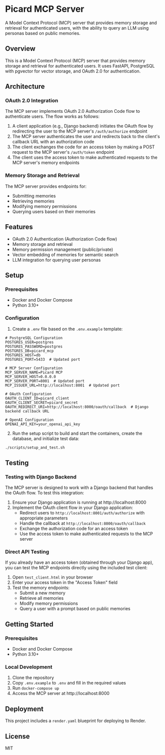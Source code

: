# Picard MCP Server

A Model Context Protocol (MCP) server that provides memory storage and retrieval for authenticated users, with the ability to query an LLM using personas based on public memories.

## Overview

This is a Model Context Protocol (MCP) server that provides memory storage and retrieval for authenticated users. It uses FastAPI, PostgreSQL with pgvector for vector storage, and OAuth 2.0 for authentication.

## Architecture

### OAuth 2.0 Integration

The MCP server implements OAuth 2.0 Authorization Code flow to authenticate users. The flow works as follows:

1. A client application (e.g., Django backend) initiates the OAuth flow by redirecting the user to the MCP server's `/auth/authorize` endpoint
2. The MCP server authenticates the user and redirects back to the client's callback URL with an authorization code
3. The client exchanges the code for an access token by making a POST request to the MCP server's `/auth/token` endpoint
4. The client uses the access token to make authenticated requests to the MCP server's memory endpoints

### Memory Storage and Retrieval

The MCP server provides endpoints for:

- Submitting memories
- Retrieving memories
- Modifying memory permissions
- Querying users based on their memories

## Features

- OAuth 2.0 Authentication (Authorization Code flow)
- Memory storage and retrieval
- Memory permission management (public/private)
- Vector embedding of memories for semantic search
- LLM integration for querying user personas

## Setup

### Prerequisites

- Docker and Docker Compose
- Python 3.10+

### Configuration

1. Create a `.env` file based on the `.env.example` template:

```
# PostgreSQL Configuration
POSTGRES_USER=postgres
POSTGRES_PASSWORD=postgres
POSTGRES_DB=picard_mcp
POSTGRES_HOST=db
POSTGRES_PORT=5433  # Updated port

# MCP Server Configuration
MCP_SERVER_NAME=Picard MCP
MCP_SERVER_HOST=0.0.0.0
MCP_SERVER_PORT=8001  # Updated port
MCP_ISSUER_URL=http://localhost:8001  # Updated port

# OAuth Configuration
OAUTH_CLIENT_ID=picard_client
OAUTH_CLIENT_SECRET=picard_secret
OAUTH_REDIRECT_URI=http://localhost:8000/oauth/callback  # Django backend callback URL

# OpenAI Configuration
OPENAI_API_KEY=your_openai_api_key
```

2. Run the setup script to build and start the containers, create the database, and initialize test data:

```bash
./scripts/setup_and_test.sh
```

## Testing

### Testing with Django Backend

The MCP server is designed to work with a Django backend that handles the OAuth flow. To test this integration:

1. Ensure your Django application is running at http://localhost:8000
2. Implement the OAuth client flow in your Django application:
   - Redirect users to `http://localhost:8001/auth/authorize` with appropriate parameters
   - Handle the callback at `http://localhost:8000/oauth/callback`
   - Exchange the authorization code for an access token
   - Use the access token to make authenticated requests to the MCP server

### Direct API Testing

If you already have an access token (obtained through your Django app), you can test the MCP endpoints directly using the included test client:

1. Open `test_client.html` in your browser
2. Enter your access token in the "Access Token" field
3. Test the memory endpoints:
   - Submit a new memory
   - Retrieve all memories
   - Modify memory permissions
   - Query a user with a prompt based on public memories

## Getting Started

### Prerequisites

- Docker and Docker Compose
- Python 3.10+

### Local Development

1. Clone the repository
2. Copy `.env.example` to `.env` and fill in the required values
3. Run `docker-compose up`
4. Access the MCP server at http://localhost:8000

## Deployment

This project includes a `render.yaml` blueprint for deploying to Render.

## License

MIT
